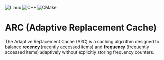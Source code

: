 ![Linux](https://img.shields.io/badge/Linux-FCC624?style=for-the-badge&logo=linux&logoColor=black)
![C++](https://img.shields.io/badge/c++-%2300599C.svg?style=for-the-badge&logo=c%2B%2B&logoColor=white)
![CMake](https://img.shields.io/badge/CMake-%23008FBA.svg?style=for-the-badge&logo=cmake&logoColor=white)

# ARC (Adaptive Replacement Cache)

The Adaptive Replacement Cache (ARC) is a caching algorithm designed to balance
**recency** (recently accessed items) and **frequency** (frequently accessed items) adaptively
without explicitly storing frequency counters.
